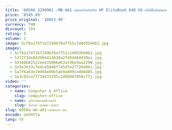 ```yaml
---
title: '6050A 3299901 -MB-A01 เมนบอร์ดสําหรับ HP EliteBook 840 G9 แล็ปท็อปเมนบอร์ด CPU: I5-1235U I7-1255U N22217-601 6050A 3417601 -MB-A01'
price: '8545.89'
price_original: '10053.99'
currency: THB
discount: 15%
rating: 5
volume: 2
image: Scf8a174f1b7249bf8aff51c140d3b94b1.jpg
images:
  - Scf8a174f1b7249bf8aff51c140d3b94b1.jpg
  - S372f3de8d3994414838a2f49d484d39ez.jpg
  - S9166682522ee435086e63a196e9aa229W.jpg
  - Se5e3633c7edc45048f745dfe2772648b1.jpg
  - Sa7f6ad3e19d44e09b5ab9a809ce404d8S.jpg
  - Se3c92ca77710433295c2d08007058cf7j.jpg
video: ''
categories:
  - name: Computer & Office
    slug: computer-office
  - name: อุปกรณ์คอมพิวเตอร์
    slug: ปกรณ-คอมพ-วเตอร
slug: 6050a-mb-a01-เมนบอร-ดส
encode: om3HtTa
lang: th
---
```

  